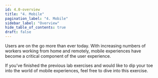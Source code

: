 ```yaml
---
id: 4.0-overview
title: "4. Mobile"
pagination_label: "4. Mobile" 
sidebar_label: "Overview"
hide_table_of_contents: true
draft: false
---
```


Users are on the go more than ever today. With increasing numbers of workers working from home and remotely, mobile experiences have become a critical component of the user experience.

If you’ve finished the previous lab exercises and would like to dip your toe into the world of mobile experiences, feel free to dive into this exercise.
